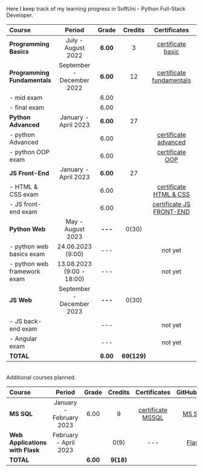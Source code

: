 
Here I keep track of my learning progress in SoftUni - Python Full-Stack Developer.

| Course                       |          Period           |  Grade   |   Credits   |        Certificates        |   GitHubRepo   |
|:-----------------------------|:-------------------------:|:--------:|:-----------:|:--------------------------:|:--------------:|
| **Programming Basics**       |    July - August 2022     | **6.00** |      3      |    [certificate basic]     |    [basic]     |
| **Programming Fundamentals** | September - December 2022 | **6.00** |     12      | [certificate fundamentals] | [fundamentals] |
| - mid exam                   |                           |   6.00   |             |                            |                |
| - final exam                 |                           |   6.00   |             |                            |                |
| **Python Advanced**          |   January - April 2023    | **6.00** |     27      |                            |                |
| - python Advanced            |                           |   6.00   |             |   [certificate advanced]   |   [advanced]   |
| - python OOP exam            |                           |   6.00   |             |     [certificate OOP]      |     [OOP]      |
| **JS Front-End**             |   January - April 2023    | **6.00** |     27      |                            |                |
| - HTML & CSS exam            |                           |   6.00   |             |  [certificate HTML & CSS]  |  [HTML & CSS]  |
| - JS front-end exam          |                           |   6.00   |             | [certificate JS FRONT-END] | [JS Font-End]  |
| **Python Web**               |     May - August 2023     | **---**  |    0(30)    |                            |                |
| - python web basics exam     |     24.06.2023 (9:00)     |   ---    |             |          not yet           |  [web basic]   |
| - python web framework exam  | 13.08.2023 (9:00 - 18:00) |   ---    |             |          not yet           |                |
| **JS Web**                   | September - December 2023 | **---**  |    0(30)    |                            |                |
| - JS back-end exam           |                           |   ---    |             |          not yet           |                |
| - Angular exam               |                           |   ---    |             |          not yet           |                |
| **TOTAL**                    |                           | **6.00** | **69(129)** |                            |                |

[basic]:https://github.com/VelinIliev/python-basic-softuni 
[fundamentals]: https://github.com/VelinIliev/python-fundamentals-softuni
[advanced]: https://github.com/VelinIliev/python-advanced-softuni
[OOP]: https://github.com/VelinIliev/python_oop_softuni
[HTML & CSS]:https://github.com/VelinIliev/html-and-css-softuni
[web basic]: https://github.com/VelinIliev/python_web_basics
[JS Font-End]: https://github.com/VelinIliev/js-front-end-softuni

[certificate basic]:https://softuni.bg/certificates/details/140540/cdc98c99
[certificate fundamentals]: https://softuni.bg/certificates/details/148794/32086962
[certificate advanced]: https://softuni.bg/certificates/details/159314/afb9a3d3
[certificate HTML & CSS]: https://softuni.bg/certificates/details/162904/6154e496
[certificate OOP]: https://softuni.bg/certificates/details/168162/acb3f086
[certificate JS FRONT-END]: https://softuni.bg/certificates/details/170672/ad7e8ffb

<br>
Additional courses planned.

| Course                                |                Period                 |  Grade   |  Credits  |    Certificates     | GitHubRepo |
|:--------------------------------------|:-------------------------------------:|:--------:|:---------:|:-------------------:|:----------:|
| **MS SQL**                            |        January - February 2023        |   6.00   |     9     | [certificate MSSQL] |  [MS SQL]  |
| **Web Applications <br/> with Flask** |         February - April 2023         |          |   0(9)    |         ---         |  [Flask]   |
| **TOTAL**                             |                                       | **6.00** | **9(18)** |                     |            |

[MS SQL]: https://github.com/VelinIliev/mssql-softuni
[Flask]: https://github.com/VelinIliev/Web-Applications-with-Flask---SoftUni
[certificate MSSQL]: https://softuni.bg/certificates/details/157955/30bb58a2


